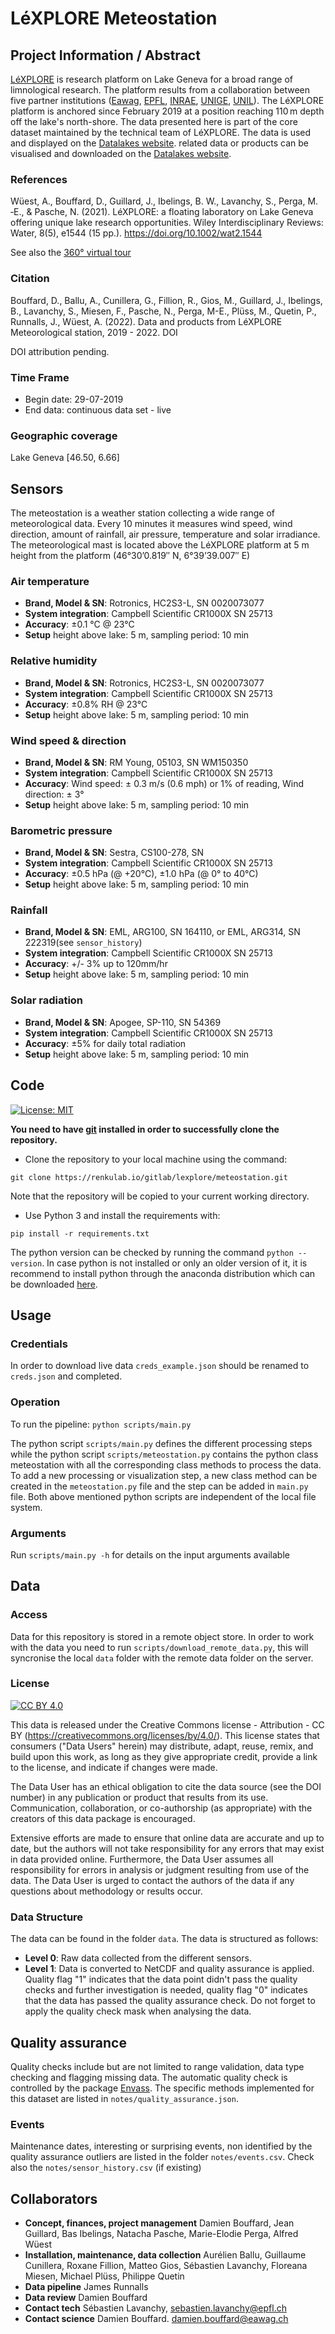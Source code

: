 # LéXPLORE Meteostation


## Project Information / Abstract

[LéXPLORE](https://lexplore.info) is research platform on Lake Geneva for a broad range of limnological research. The platform results from a collaboration between five partner institutions ([Eawag](https://www.eawag.ch/en/), [EPFL](https://www.epfl.ch/en/), [INRAE](https://www6.lyon-grenoble.inrae.fr/carrtel/), [UNIGE](https://unige.ch), [UNIL](https://www.unil.ch/index.html)). The LéXPLORE platform is anchored since February 2019 at a position reaching 110 m depth off the lake's north-shore.
The data presented here is part of the core dataset maintained by the technical team of LéXPLORE.
The data is used and displayed on the [Datalakes website](https://www.datalakes-eawag.ch/). related data or products can be visualised and downloaded on the [Datalakes website](https://www.datalakes-eawag.ch/).


### References

Wüest, A., Bouffard, D., Guillard, J., Ibelings, B. W., Lavanchy, S., Perga, M. ‐E., & Pasche, N. (2021). LéXPLORE: a floating laboratory on Lake Geneva offering unique lake research opportunities. Wiley Interdisciplinary Reviews: Water, 8(5), e1544 (15 pp.). https://doi.org/10.1002/wat2.1544

See also the [360° virtual tour](https://www.eawag.ch/repository/lexplore/index.htm)

### Citation
Bouffard, D., Ballu, A., Cunillera, G., Fillion, R., Gios, M., Guillard, J., Ibelings, B., Lavanchy, S., Miesen, F., Pasche, N., Perga, M-E., Plüss, M., Quetin, P., Runnalls, J., Wüest, A. (2022). Data and products from LéXPLORE Meteorological station, 2019 - 2022. DOI

DOI attribution pending.


### Time Frame
- Begin date: 29-07-2019
- End data: continuous data set - live

### Geographic coverage
Lake Geneva [46.50, 6.66]


## Sensors

The meteostation is a weather station collecting a wide range of meteorological data. Every 10 minutes it measures wind speed, wind direction, amount of rainfall, air pressure, temperature and solar irradiance. The meteorological mast is located above the LéXPLORE platform at 5 m height from the platform (46°30’0.819″ N, 6°39’39.007″ E) 

### Air temperature
- **Brand, Model & SN**: Rotronics, HC2S3-L, SN 0020073077
- **System integration**: Campbell Scientific CR1000X SN 25713
- **Accuracy**: ±0.1 °C @ 23°C
- **Setup** height above lake: 5 m, sampling period: 10 min

### Relative humidity
- **Brand, Model & SN**: Rotronics, HC2S3-L, SN 0020073077
- **System integration**: Campbell Scientific CR1000X SN 25713
- **Accuracy**: ±0.8% RH @ 23°C 
- **Setup** height above lake: 5 m, sampling period: 10 min

### Wind speed & direction
- **Brand, Model & SN**: RM Young, 05103, SN WM150350
- **System integration**: Campbell Scientific CR1000X SN 25713
- **Accuracy**: Wind speed: ± 0.3 m/s (0.6 mph) or 1% of reading, Wind direction: ± 3°
- **Setup** height above lake: 5 m, sampling period: 10 min

### Barometric pressure
- **Brand, Model & SN**: Sestra, CS100-278, SN 
- **System integration**: Campbell Scientific CR1000X SN 25713
- **Accuracy**: ±0.5 hPa (@ +20°C), ±1.0 hPa (@ 0° to 40°C) 
- **Setup** height above lake: 5 m, sampling period: 10 min

### Rainfall
- **Brand, Model & SN**: EML, ARG100, SN 164110, or EML, ARG314, SN 222319(see `sensor_history`)
- **System integration**: Campbell Scientific CR1000X SN 25713
- **Accuracy**: +/- 3% up to 120mm/hr 
- **Setup** height above lake: 5 m, sampling period: 10 min

### Solar radiation
- **Brand, Model & SN**: Apogee, SP-110, SN 54369
- **System integration**: Campbell Scientific CR1000X SN 25713
- **Accuracy**: ±5% for daily total radiation
- **Setup** height above lake: 5 m, sampling period: 10 min


## Code

[![License: MIT][mit-by-shield]][mit-by]

**You need to have [git](https://git-scm.com/downloads) installed in order to successfully clone the repository.**

- Clone the repository to your local machine using the command: 

 `git clone https://renkulab.io/gitlab/lexplore/meteostation.git`
 
 Note that the repository will be copied to your current working directory.

- Use Python 3 and install the requirements with:

 `pip install -r requirements.txt`

 The python version can be checked by running the command `python --version`. In case python is not installed or only an older version of it, it is recommend to install python through the anaconda distribution which can be downloaded [here](https://www.anaconda.com/products/individual). 

## Usage

### Credentials

In order to download live data `creds_example.json` should be renamed to `creds.json` and completed.

### Operation

To run the pipeline: `python scripts/main.py`

The python script `scripts/main.py` defines the different processing steps while the python script `scripts/meteostation.py` contains the python class meteostation with all the corresponding class methods to process the data. To add a new processing or visualization step, a new class method can be created in the `meteostation.py` file and the step can be added in `main.py` file. Both above mentioned python scripts are independent of the local file system.

### Arguments

Run `scripts/main.py -h` for details on the input arguments available

## Data

### Access

Data for this repository is stored in a remote object store. In order to work with the data you need 
to run `scripts/download_remote_data.py`, this will syncronise the local `data` folder with the remote 
data folder on the server. 

### License

[![CC BY 4.0][cc-by-shield]][cc-by] 

This data is released under the Creative Commons license - Attribution - CC BY (https://creativecommons.org/licenses/by/4.0/). This license states that consumers ("Data Users" herein) may distribute, adapt, reuse, remix, and build upon this work, as long as they give appropriate credit, provide a link to the license, and indicate if changes were made.
 
The Data User has an ethical obligation to cite the data source (see the DOI number) in any publication or product that results from its use. Communication, collaboration, or co-authorship (as appropriate) with the creators of this data package is encouraged. 
 
Extensive efforts are made to ensure that online data are accurate and up to date, but the authors will not take responsibility for any errors that may exist in data provided online. Furthermore, the Data User assumes all responsibility for errors in analysis or judgment resulting from use of the data. The Data User is urged to contact the authors of the data if any questions about methodology or results occur. 



### Data Structure

The data can be found in the folder `data`. The data is structured as follows:

- **Level 0**: Raw data collected from the different sensors.
- **Level 1**: Data is converted to NetCDF and quality assurance is applied. Quality flag "1" indicates that the data point didn't pass the 
quality checks and further investigation is needed, quality flag "0" indicates that the data has passed the quality assurance check. Do not forget to apply the quality check mask when analysing the data.

## Quality assurance

Quality checks include but are not limited to range validation, data type checking and flagging missing data.
The automatic quality check is controlled by the package [Envass](https://pypi.org/project/envass/). The specific methods implemented for this dataset are listed in `notes/quality_assurance.json`. 

###  Events 

Maintenance dates, interesting or surprising events, non identified by the quality assurance outliers are listed in the folder `notes/events.csv`.
Check also the `notes/sensor_history.csv` (if existing)

## Collaborators

- **Concept, finances, project management** Damien Bouffard, Jean Guillard, Bas Ibelings, Natacha Pasche, Marie-Elodie Perga, Alfred Wüest   
- **Installation, maintenance, data collection** Aurélien Ballu, Guillaume Cunillera, Roxane Fillion, Matteo Gios, Sébastien Lavanchy, Floreana Miesen, Michael Plüss, Philippe Quetin 
- **Data pipeline** James Runnalls
- **Data review** Damien Bouffard
- **Contact tech** Sébastien Lavanchy, sebastien.lavanchy@epfl.ch 
- **Contact science** Damien Bouffard. damien.bouffard@eawag.ch

[cc-by]: http://creativecommons.org/licenses/by/4.0/
[cc-by-shield]: https://img.shields.io/badge/License-CC%20BY%204.0-g.svg?label=Data%20License
[mit-by]: https://opensource.org/licenses/MIT
[mit-by-shield]: https://img.shields.io/badge/License-MIT-g.svg?label=Code%20License
